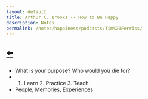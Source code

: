 ```yaml
---
layout: default
title: Arthur C. Brooks -- How to Be Happy
description: Notes
permalink: /notes/happiness/podcasts/Tim%20Ferriss/
---
```


## [⬅️](/)

- What is your purpose? Who would you die for?
- 1. Learn 2. Practice 3. Teach
- People, Memories, Experiences